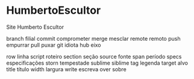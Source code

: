# HumbertoEscultor
Site Humberto Escultor

branch      filial
commit      comprometer
merge       mesclar
remote      remoto
push        empurrar
pull        puxar
git         idiota
hub         eixo

row	        linha
script	    roteiro
section	    seção
source 	    fonte
span	    período
specs	    especificações
storn	    tempestade
sublime	    siblime
tag	        legenda
target	    alvo
title	    título
width	    largura
write	    escreva
over	    sobre

